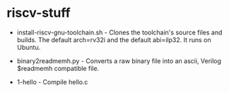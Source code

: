 # riscv-stuff

* install-riscv-gnu-toolchain.sh - Clones the toolchain's source files and 
  builds. The default arch=rv32i and the default abi=ilp32. It runs on Ubuntu.

* binary2readmemh.py - Converts a raw binary file into an ascii, Verilog $readmemh
  compatible file.

* 1-hello - Compile hello.c


